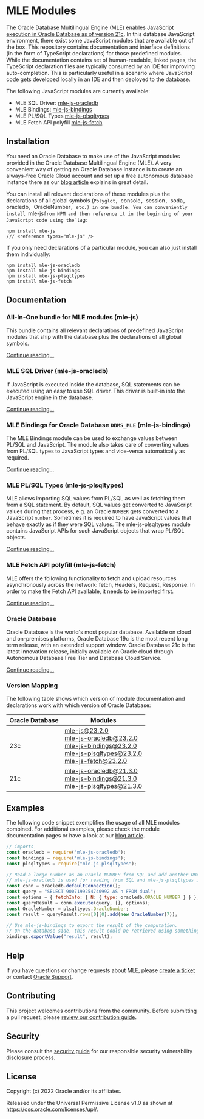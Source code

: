 # MLE Modules
The Oracle Database Multilingual Engine (MLE) enables [JavaScript execution in Oracle Database as of version 21c][1].
In this database JavaScript environment, there exist some JavaScript modules that are available out of the box.
This repository contains documentation and interface definitions (in the form of TypeScript declarations) for those predefined modules.
While the documentation contains set of human-readable, linked pages, the TypeScript declaration files are typically consumed by an IDE for improving auto-completion.
This is particularly useful in a scenario where JavaScript code gets developed locally in an IDE and then deployed to the database.

The following JavaScript modules are currently available:
- MLE SQL Driver: [mle-js-oracledb][mle-js-oracledb]
- MLE Bindings: [mle-js-bindings][mle-js-bindings]
- MLE PL/SQL Types [mle-js-plsqltypes][mle-js-plsqltypes]
- MLE Fetch API polyfill [mle-js-fetch][mle-js-fetch]

## Installation
You need an Oracle Database to make use of the JavaScript modules provided in the Oracle Database Multilingual Engine (MLE).
A very convenient way of getting an Oracle Database instance is to create an always-free Oracle Cloud account and set up a free autonomous database instance there as our [blog article][2] explains in great detail.

You can install all relevant declarations of these modules plus the declarations of all global symbols (`Polyglot, `console`, `session`, `soda`, `oracledb`, `OracleNumber`, etc.) in one bundle.
You can conveniently install `mle-js` from NPM and then reference it in the beginning of your JavaScript code using the `<reference>` tag:

```
npm install mle-js
/// <reference types="mle-js" />
```

If you only need declarations of a particular module, you can also just install them individually:

```
npm install mle-js-oracledb
npm install mle-js-bindings
npm install mle-js-plsqltypes
npm install mle-js-fetch
```

## Documentation

### All-In-One bundle for MLE modules (mle-js)
This bundle contains all relevant declarations of predefined JavaScript modules that ship with the database plus the declarations of all global symbols.

[Continue reading...][mle-js]

### MLE SQL Driver (mle-js-oracledb)
If JavaScript is executed inside the database, SQL statements can be executed using an easy to use SQL driver.
This driver is built-in into the JavaScript engine in the database.

[Continue reading...][mle-js-oracledb]

### MLE Bindings for Oracle Database `DBMS_MLE` (mle-js-bindings)
The MLE Bindings module can be used to exchange values between PL/SQL and JavaScript.
The module also takes care of converting values from PL/SQL types to JavaScript types and vice-versa automatically as required.

[Continue reading...][mle-js-bindings]

### MLE PL/SQL Types (mle-js-plsqltypes)
MLE allows importing SQL values from PL/SQL as well as fetching them from a SQL statement.
By default, SQL values get converted to JavaScript values during that process, e.g. an Oracle `NUMBER` gets converted to a JavaScript `number`.
Sometimes it is required to have JavaScript values that behave exactly as if they were SQL values.
The mle-js-plsqltypes module contains JavaScript APIs for such JavaScript objects that wrap PL/SQL objects.

[Continue reading...][mle-js-plsqltypes]

### MLE Fetch API polyfill (mle-js-fetch)
MLE offers the following functionality to fetch and upload resources asynchronously across the network: fetch, Headers, Request, Response.
In order to make the Fetch API available, it needs to be imported first.

[Continue reading...][mle-js-fetch]

### Oracle Database
Oracle Database is the world's most popular database.
Available on cloud and on-premises platforms, Oracle Database 19c is the most recent long term release, with an extended support window.
Oracle Database 21c is the latest innovation release, initially available on Oracle cloud through Autonomous Database Free Tier and Database Cloud Service.

[Continue reading...][3]

### Version Mapping
The following table shows which version of module documentation and declarations work with which version of Oracle Database:

| Oracle Database  | Modules |
| ---------------- | --------|
| 23c | [mle-js@23.2.0][mle-js] <br/> [mle-js-oracledb@23.2.0][mle-js-oracledb] <br/> [mle-js-bindings@23.2.0][mle-js-bindings] <br/> [mle-js-plsqltypes@23.2.0][mle-js-plsqltypes] <br/> [mle-js-fetch@23.2.0][mle-js-fetch] |
| 21c | [mle-js-oracledb@21.3.0][mle-js-oracledb-21c] <br/> [mle-js-bindings@21.3.0][mle-js-bindings-21c] <br/> [mle-js-plsqltypes@21.3.0][mle-js-plsqltypes-21c] |

## Examples
The following code snippet exemplifies the usage of all MLE modules combined.
For additional examples, please check the module documentation pages or have a look at our [blog article][2].

```JavaScript
// imports
const oracledb = require('mle-js-oracledb');
const bindings = require('mle-js-bindings');
const plsqltypes = require("mle-js-plsqltypes");

// Read a large number as an Oracle NUMBER from SQL and add another ORACLE NUMBER to it.
// mle-js-oracledb is used for reading from SQL and mle-js-plsqltypes is used to construct the second Oracle NUMBER.
const conn = oracledb.defaultConnection();
const query = "SELECT 9007199254740992 AS n FROM dual";
const options = { fetchInfo: { N: { type: oracledb.ORACLE_NUMBER } } };
const queryResult = conn.execute(query, [], options);
const OracleNumber = plsqltypes.OracleNumber;
const result = queryResult.rows[0][0].add(new OracleNumber(7));

// Use mle-js-bindings to export the result of the computation.
// On the database side, this result could be retrieved using something like `dbms_mle.import_from_mle(ctx, 'result', result);`.
bindings.exportValue("result", result);
```

## Help
If you have questions or change requests about MLE, please [create a ticket](./CONTRIBUTING.md) or contact [Oracle Support](https://support.oracle.com).

## Contributing
This project welcomes contributions from the community.
Before submitting a pull request, please [review our contribution guide](./CONTRIBUTING.md).

## Security

Please consult the [security guide](./SECURITY.md) for our responsible security vulnerability disclosure process.

## License
Copyright (c) 2022 Oracle and/or its affiliates.

Released under the Universal Permissive License v1.0 as shown at <https://oss.oracle.com/licenses/upl/>.

[mle-js]: http://oracle-samples.github.io/mle-modules/docs/mle-js/23c "mle-js@23.2.0"
[mle-js-oracledb]: http://oracle-samples.github.io/mle-modules/docs/mle-js-oracledb/23c "mle-js-oracledb@23.2.0"
[mle-js-bindings]: http://oracle-samples.github.io/mle-modules/docs/mle-js-bindings/23c "mle-js-bindings@23.2.0"
[mle-js-plsqltypes]: http://oracle-samples.github.io/mle-modules/docs/mle-js-plsqltypes/23c "mle-js-plsqltypes@23.2.0"
[mle-js-fetch]: http://oracle-samples.github.io/mle-modules/docs/mle-js-fetch/23c "mle-js-fetch@23.2.0"
[mle-js-oracledb-21c]: http://oracle-samples.github.io/mle-modules/docs/mle-js-oracledb/21c "mle-js-oracledb@21.3.1"
[mle-js-bindings-21c]: http://oracle-samples.github.io/mle-modules/docs/mle-js-bindings/21c "mle-js-bindings@21.3.1"
[mle-js-plsqltypes-21c]: http://oracle-samples.github.io/mle-modules/docs/mle-js-plsqltypes/21c "mle-js-plsqltypes@21.3.1"
[1]: https://medium.com/graalvm/mle-executing-javascript-in-oracle-database-c545feb1a010 "Multilingual Engine: Executing JavaScript in Oracle Database"
[2]: https://blogs.oracle.com/apex/post/mle-and-the-future-of-server-side-programming-in-oracle-apex "MLE and the Future of Server-Side Programming in Oracle APEX"
[3]: https://docs.oracle.com/en/database/oracle/oracle-database/21/index.html "Oracle Database 21c"
